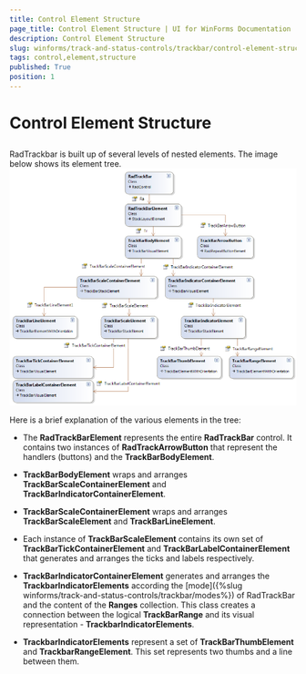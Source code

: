 ```yaml
---
title: Control Element Structure
page_title: Control Element Structure | UI for WinForms Documentation
description: Control Element Structure
slug: winforms/track-and-status-controls/trackbar/control-element-structure
tags: control,element,structure
published: True
position: 1
---
```


# Control Element Structure



## 

RadTrackbar is built up of several levels of nested elements. The image below shows its element tree.![track-and-status-controls-trackbar-control-element-structure 001](images/track-and-status-controls-trackbar-control-element-structure001.png)

Here is a brief explanation of the various elements in the tree:
        

* The __RadTrackBarElement__ represents the entire __RadTrackBar__ control. 
            It contains two instances of __RadTrackArrowButton__ that represent the handlers (buttons) and the 
              __TrackBarBodyElement__.
            

* __TrackBarBodyElement__ wraps and arranges __TrackBarScaleContainerElement__ and 
              __TrackBarIndicatorContainerElement__. 
            

* __TrackBarScaleContainerElement__ wraps and arranges __TrackBarScaleElement__ and
              __TrackBarLineElement__. 
            

* Each instance of __TrackBarScaleElement__ contains its own set of __TrackBarTickContainerElement__ 
              and __TrackBarLabelContainerElement__ that generates and arranges the ticks and labels respectively.
            

* __TrackBarIndicatorContainerElement__ generates and arranges the __TrackbarIndicatorElements__
              according the [mode]({%slug winforms/track-and-status-controls/trackbar/modes%}) of RadTrackBar and the content of the __Ranges__ 
              collection. This class creates a connection between the logical __TrackBarRange__ and its visual representation 
              - __TrackbarIndicatorElements__.
            

* __TrackbarIndicatorElements__ represent a set of __TrackBarThumbElement__
              and __TrackbarRangeElement__. This set represents two thumbs and a line between them.
            
